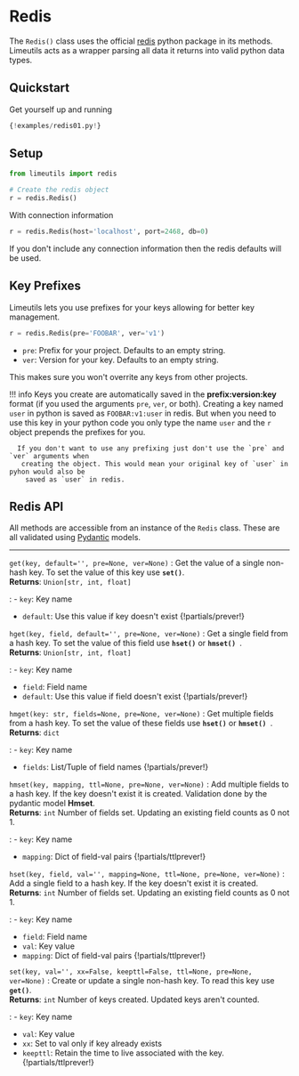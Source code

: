 Redis
=====

The `Redis()` class uses the official [redis](https://pypi.org/project/redis/) python package in
 its methods. Limeutils acts as
 a wrapper parsing all data it returns into valid python data types.

Quickstart
----------
Get yourself up and running

```python
{!examples/redis01.py!}

```

Setup
-----

```python
from limeutils import redis

# Create the redis object
r = redis.Redis()
```

With connection information

```python
r = redis.Redis(host='localhost', port=2468, db=0)
```

If you don't include any connection information then the redis defaults will be used.

Key Prefixes
-------------
Limeutils lets you use prefixes for your keys allowing for better key
 management.
 
```python hl_lines="1"
r = redis.Redis(pre='FOOBAR', ver='v1')
```
- `pre`: Prefix for your project. Defaults to an empty string.
- `ver`: Version for your key. Defaults to an empty string.

This makes sure you won't overrite any keys from other projects.

!!! info
    Keys you create are automatically saved in the **prefix:version:key** format (if
     you used the arguments `pre`, `ver`, or both).
    Creating a key named `user` in python is saved as `FOOBAR:v1:user` in redis. But when you need
     to use this key in your python code you only type the name `user` and the `r` object
      prepends the
      prefixes for you.
      
      If you don't want to use any prefixing just don't use the `pre` and `ver` arguments when
       creating the object. This would mean your original key of `user` in pyhon would also be
        saved as `user` in redis. 

<a id="api"></a>

Redis API
----------
All methods are accessible from an instance of the `Redis` class. These are all validated using
 [Pydantic](https://pydantic-docs.helpmanual.io/) models.
 
_______________________________________________________________________
`get(key, default='', pre=None, ver=None)`
: Get the value of a single non-hash key. To set the value of this key use **`set()`**. <br>
**Returns**: `Union[str, int, float]`

: - `key`: Key name
- `default`: Use this value if key doesn't exist
{!partials/prever!}

`hget(key, field, default='', pre=None, ver=None)`
: Get a single field from a hash key. To set the value of this field use **`hset()`** or **`hmset()
`**. <br>
**Returns**: `Union[str, int, float]`

: - `key`: Key name
- `field`: Field name
- `default`: Use this value if field doesn't exist
{!partials/prever!}

`hmget(key: str, fields=None, pre=None, ver=None)`
: Get multiple fields from a hash key. To set the value of these fields use **`hset()`** or
 **`hmset()
`**. <br>
**Returns**: `dict`

: - `key`: Key name
- `fields`: List/Tuple of field names
{!partials/prever!}

`hmset(key, mapping, ttl=None, pre=None, ver=None)`
: Add multiple fields to a hash key. If the key doesn't exist it is created. Validation done by the
 pydantic model **Hmset**.
<br>
**Returns**: `int` Number of fields set. Updating an existing field counts as 0 not 1.
 
: - `key`: Key name
- `mapping`: Dict of field-val pairs
{!partials/ttlprever!}

`hset(key, field, val='', mapping=None, ttl=None, pre=None, ver=None)`
: Add a single field to a hash key. If the key doesn't exist it is created. <br>
**Returns**: `int` Number of fields set. Updating an existing field counts as 0 not 1.
 
: - `key`: Key name
- `field`: Field name
- `val`: Key value
- `mapping`: Dict of field-val pairs
{!partials/ttlprever!}

`set(key, val='', xx=False, keepttl=False, ttl=None, pre=None, ver=None)`
: Create or update a single non-hash key. To read this key use **`get()`**. <br>
**Returns**: `int` Number of keys created. Updated keys aren't counted.

: - `key`: Key name
- `val`: Key value
- `xx`: Set to val only if key already exists
- `keepttl`: Retain the time to live associated with the key.
{!partials/ttlprever!}